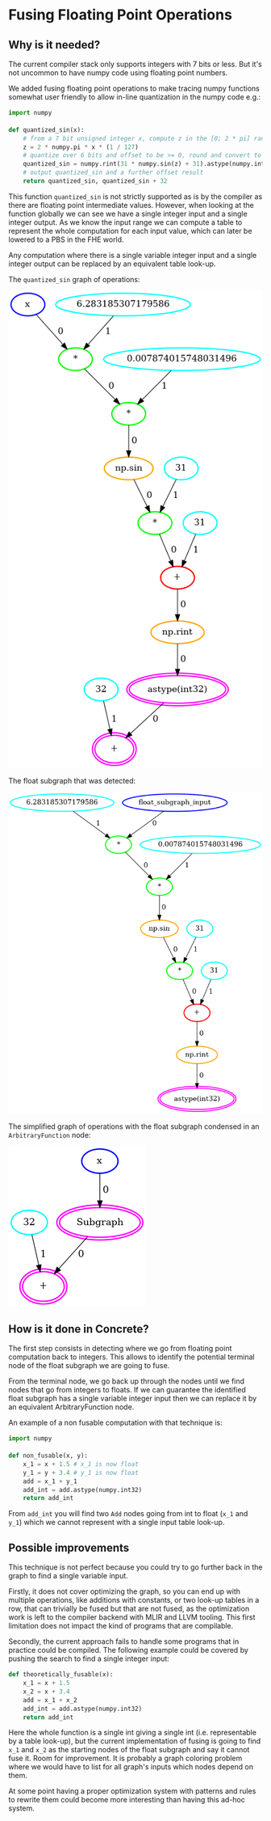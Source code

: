 # Fusing Floating Point Operations

## Why is it needed?

The current compiler stack only supports integers with 7 bits or less. But it's not uncommon to have numpy code using floating point numbers.

We added fusing floating point operations to make tracing numpy functions somewhat user friendly to allow in-line quantization in the numpy code e.g.:

<!--python-test:skip-->
```python
import numpy

def quantized_sin(x):
    # from a 7 bit unsigned integer x, compute z in the [0; 2 * pi] range
    z = 2 * numpy.pi * x * (1 / 127)
    # quantize over 6 bits and offset to be >= 0, round and convert to integers in range [0; 63]
    quantized_sin = numpy.rint(31 * numpy.sin(z) + 31).astype(numpy.int32)
    # output quantized_sin and a further offset result
    return quantized_sin, quantized_sin + 32
```

This function `quantized_sin` is not strictly supported as is by the compiler as there are floating point intermediate values. However, when looking at the function globally we can see we have a single integer input and a single integer output. As we know the input range we can compute a table to represent the whole computation for each input value, which can later be lowered to a PBS in the FHE world.

Any computation where there is a single variable integer input and a single integer output can be replaced by an equivalent table look-up.

The `quantized_sin` graph of operations:

![](../../_static/float_fusing_example/before.png)

The float subgraph that was detected:

![](../../_static/float_fusing_example/subgraph.png)

The simplified graph of operations with the float subgraph condensed in an `ArbitraryFunction` node:

![](../../_static/float_fusing_example/after.png)

## How is it done in **Concrete**?

The first step consists in detecting where we go from floating point computation back to integers. This allows to identify the potential terminal node of the float subgraph we are going to fuse.

From the terminal node, we go back up through the nodes until we find nodes that go from integers to floats. If we can guarantee the identified float subgraph has a single variable integer input then we can replace it by an equivalent ArbitraryFunction node.

An example of a non fusable computation with that technique is:

<!--python-test:skip-->
```python
import numpy

def non_fusable(x, y):
    x_1 = x + 1.5 # x_1 is now float
    y_1 = y + 3.4 # y_1 is now float
    add = x_1 + y_1
    add_int = add.astype(numpy.int32)
    return add_int
```

From `add_int` you will find two `Add` nodes going from int to float (`x_1` and `y_1`) which we cannot represent with a single input table look-up.

## Possible improvements

This technique is not perfect because you could try to go further back in the graph to find a single variable input.

Firstly, it does not cover optimizing the graph, so you can end up with multiple operations, like additions with constants, or two look-up tables in a row, that can trivially be fused but that are not fused, as the optimization work is left to the compiler backend with MLIR and LLVM tooling. This first limitation does not impact the kind of programs that are compilable.

Secondly, the current approach fails to handle some programs that in practice could be compiled. The following example could be covered by pushing the search to find a single integer input:

<!--python-test:skip-->
```python
def theoretically_fusable(x):
    x_1 = x + 1.5
    x_2 = x + 3.4
    add = x_1 + x_2
    add_int = add.astype(numpy.int32)
    return add_int
```

Here the whole function is a single int giving a single int (i.e. representable by a table look-up), but the current implementation of fusing is going to find `x_1` and `x_2` as the starting nodes of the float subgraph and say it cannot fuse it. Room for improvement. It is probably a graph coloring problem where we would have to list for all graph's inputs which nodes depend on them.

At some point having a proper optimization system with patterns and rules to rewrite them could become more interesting than having this ad-hoc system.
